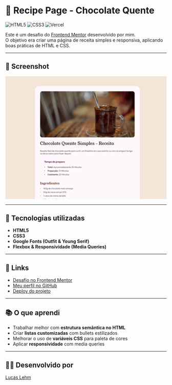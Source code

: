 # 🍫 Recipe Page - Chocolate Quente

![HTML5](https://img.shields.io/badge/HTML5-E34F26?style=for-the-badge&logo=html5&logoColor=fff)
![CSS3](https://img.shields.io/badge/CSS3-1572B6?style=for-the-badge&logo=css3&logoColor=fff)
![Vercel](https://img.shields.io/badge/Deploy-Vercel-000?style=for-the-badge&logo=vercel&logoColor=fff)

Este é um desafio do [Frontend Mentor](https://www.frontendmentor.io/challenges/recipe-page-KiTsR8QQKm) desenvolvido por mim.  
O objetivo era criar uma página de receita simples e responsiva, aplicando boas práticas de HTML e CSS.

---

## 📸 Screenshot

![Preview do projeto](images/preview.png)

---

## 🚀 Tecnologias utilizadas

- **HTML5**  
- **CSS3**  
- **Google Fonts (Outfit & Young Serif)**  
- **Flexbox & Responsividade (Media Queries)**  

---

## 🔗 Links

- [Desafio no Frontend Mentor](https://www.frontendmentor.io/challenges/recipe-page-KiTsR8QQKm)  
- [Meu perfil no GitHub](https://github.com/lucaslehm)  
- [Deploy do projeto](https://fem-01-recipe-page.vercel.app/)

---

## 📚 O que aprendi

- Trabalhar melhor com **estrutura semântica no HTML**  
- Criar **listas customizadas** com bullets estilizados  
- Melhorar o uso de **variáveis CSS** para paleta de cores  
- Aplicar **responsividade** com media queries  

--- 

## 👨‍💻 Desenvolvido por

[Lucas Lehm](https://github.com/lucaslehm)  
